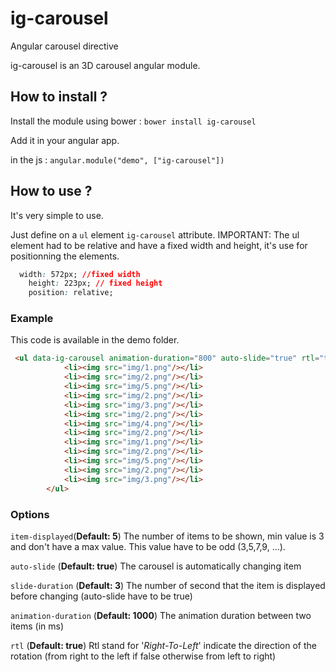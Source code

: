 # ig-carousel
Angular carousel directive

ig-carousel is an 3D carousel angular module.

## How to install ? 

Install the module using bower : `bower install ig-carousel`

Add it in your angular app. 

in the js : 
`angular.module("demo", ["ig-carousel"])`

## How to use ?

It's very simple to use.

Just define on a `ul` element `ig-carousel` attribute.
IMPORTANT: The ul element had to be relative and have a fixed width and height, it's use for positionning the elements.

```css
  width: 572px; //fixed width
	height: 223px; // fixed height
	position: relative;
```

### Example

This code is available in the demo folder.
```html
 <ul data-ig-carousel animation-duration="800" auto-slide="true" rtl="true" slide-duration="5" item-displayed="5">
			<li><img src="img/1.png"/></li>
			<li><img src="img/2.png"/></li>
			<li><img src="img/5.png"/></li>
			<li><img src="img/2.png"/></li>
			<li><img src="img/3.png"/></li>
			<li><img src="img/2.png"/></li>
			<li><img src="img/4.png"/></li>
			<li><img src="img/2.png"/></li>
			<li><img src="img/1.png"/></li>
			<li><img src="img/2.png"/></li>
			<li><img src="img/5.png"/></li>
			<li><img src="img/2.png"/></li>
			<li><img src="img/3.png"/></li>
		</ul>
```

### Options
`item-displayed`(**Default: 5**) The number of items to be shown, min value is 3 and don't have a max value. This value have to be odd (3,5,7,9, ...).

`auto-slide` (**Default: true**) The carousel is automatically changing item

`slide-duration` (**Default: 3**) The number of second that the item is displayed before changing (auto-slide have to be true)

`animation-duration` (**Default: 1000**) The animation duration between two items (in ms)

`rtl` (**Default: true**) Rtl stand for '_Right-To-Left_' indicate the direction of the rotation (from right to the left if false otherwise from left to right)





